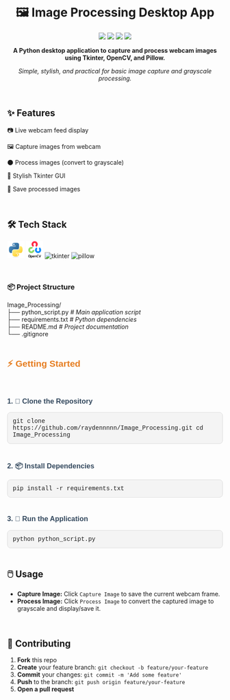 <h1 align="center">🖼️ Image Processing Desktop App</h1> <p align="center"> <img src="https://img.shields.io/badge/Python-3.x-blue?style=for-the-badge&logo=python&logoColor=white" /> <img src="https://img.shields.io/badge/OpenCV-Image%20Processing-5C3EE8?style=for-the-badge&logo=opencv&logoColor=white" /> <img src="https://img.shields.io/badge/Tkinter-GUI-FFDB4D?style=for-the-badge&logo=python&logoColor=black" /> <img src="https://img.shields.io/badge/Pillow-Image%20Lib-77BFA3?style=for-the-badge&logo=pillow&logoColor=white" /> </p> <p align="center"> <b>A Python desktop application to capture and process webcam images using Tkinter, OpenCV, and Pillow.</b> </p> <p align="center"> <i>Simple, stylish, and practical for basic image capture and grayscale processing.</i> </p>

<br>

<h2>✨ Features</h2>

📷 Live webcam feed display<br>

🖼️ Capture images from webcam<br>

🌑 Process images (convert to grayscale)<br>

🎨 Stylish Tkinter GUI<br>

💾 Save processed images<br>

<br>

<h2>🛠️ Tech Stack</h2> <p align="left"> <img src="https://raw.githubusercontent.com/devicons/devicon/master/icons/python/python-original.svg" alt="python" width="40" height="40"/> <img src="https://raw.githubusercontent.com/devicons/devicon/master/icons/opencv/opencv-original-wordmark.svg" alt="opencv" width="40" height="40"/> <img src="https://cdn.jsdelivr.net/gh/devicons/devicon/icons/tkinter/tkinter-original.svg" alt="tkinter" width="40" height="40"/> <img src="https://cdn.jsdelivr.net/gh/devicons/devicon/icons/pillow/pillow-original.svg" alt="pillow" width="40" height="40"/> </p>

<br>

<h3>📦 Project Structure</h3>  Image_Processing/ <br>├── python_script.py <i># Main application script</i> <br>├── requirements.txt <i># Python dependencies</i> <br>├── README.md <i># Project documentation</i> <br>└── .gitignore 

<br>
<br>

<h2 style="font-family:Arial, sans-serif; color:#e67e22;">⚡ Getting Started</h2> 

<br>

<h3 style="font-family:Arial, sans-serif; color:#34495e;">1. 🔽 Clone the Repository</h3> <div style="background-color:#f4f4f4; padding:12px; border-radius:8px; border:1px solid #ddd; font-family:Courier New, monospace; white-space:pre-line;"> git clone https://github.com/raydennnnn/Image_Processing.git cd Image_Processing </div>

<br>

<h3 style="font-family:Arial, sans-serif; color:#34495e;">2. 📦 Install Dependencies</h3> <div style="background-color:#f4f4f4; padding:12px; border-radius:8px; border:1px solid #ddd; font-family:Courier New, monospace; white-space:pre-line;"> pip install -r requirements.txt </div>

<br>

<h3 style="font-family:Arial, sans-serif; color:#34495e;">3. 🚀 Run the Application</h3> <div style="background-color:#f4f4f4; padding:12px; border-radius:8px; border:1px solid #ddd; font-family:Courier New, monospace; white-space:pre-line;"> python python_script.py </div>

<br>

<h2>🖱️ Usage</h2> <ul> <li><b>Capture Image:</b> Click <code>Capture Image</code> to save the current webcam frame.</li> <li><b>Process Image:</b> Click <code>Process Image</code> to convert the captured image to grayscale and display/save it.</li> </ul>

<br>

<h2>🤝 Contributing</h2> <ol> <li><b>Fork</b> this repo</li> <li><b>Create</b> your feature branch: <code>git checkout -b feature/your-feature</code></li> <li><b>Commit</b> your changes: <code>git commit -m 'Add some feature'</code></li> <li><b>Push</b> to the branch: <code>git push origin feature/your-feature</code></li> <li><b>Open a pull request</b></li> </ol>











